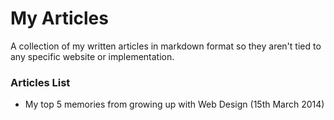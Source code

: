 # My Articles
A collection of my written articles in markdown format so they aren't tied to any specific website or implementation.

### Articles List
- My top 5 memories from growing up with Web Design (15th March 2014)
